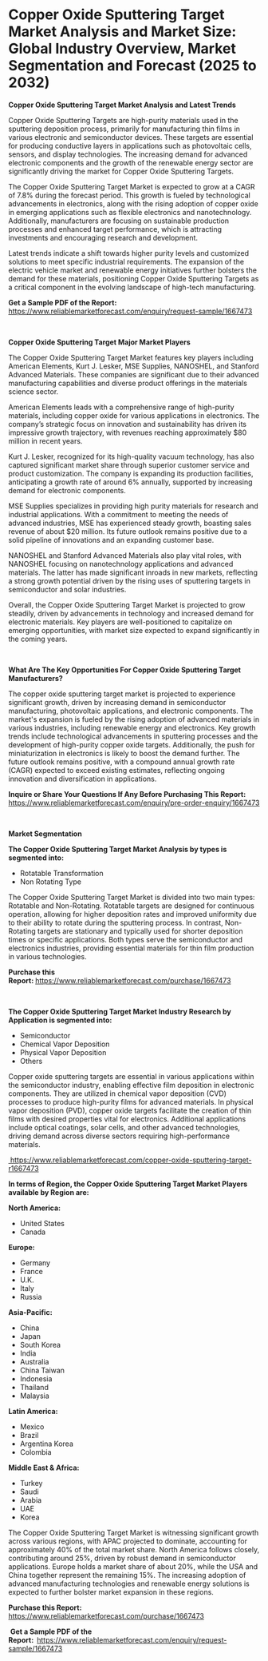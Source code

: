 <p><h1>Copper Oxide Sputtering Target Market Analysis and Market Size: Global Industry Overview, Market Segmentation and Forecast (2025 to 2032)</h1></p><p><strong>Copper Oxide Sputtering Target Market Analysis and Latest Trends</strong></p>
<p><p>Copper Oxide Sputtering Targets are high-purity materials used in the sputtering deposition process, primarily for manufacturing thin films in various electronic and semiconductor devices. These targets are essential for producing conductive layers in applications such as photovoltaic cells, sensors, and display technologies. The increasing demand for advanced electronic components and the growth of the renewable energy sector are significantly driving the market for Copper Oxide Sputtering Targets.</p><p>The Copper Oxide Sputtering Target Market is expected to grow at a CAGR of 7.8% during the forecast period. This growth is fueled by technological advancements in electronics, along with the rising adoption of copper oxide in emerging applications such as flexible electronics and nanotechnology. Additionally, manufacturers are focusing on sustainable production processes and enhanced target performance, which is attracting investments and encouraging research and development.</p><p>Latest trends indicate a shift towards higher purity levels and customized solutions to meet specific industrial requirements. The expansion of the electric vehicle market and renewable energy initiatives further bolsters the demand for these materials, positioning Copper Oxide Sputtering Targets as a critical component in the evolving landscape of high-tech manufacturing.</p></p>
<p><strong>Get a Sample PDF of the Report:&nbsp;</strong> <a href="https://www.reliablemarketforecast.com/enquiry/request-sample/1667473?utm_campaign=2481&utm_medium=2&utm_source=Github&utm_content=ia&utm_term=18042025&utm_id=copper-oxide-sputtering-target">https://www.reliablemarketforecast.com/enquiry/request-sample/1667473</a></p>
<p>&nbsp;</p>
<p><strong>Copper Oxide Sputtering Target Major Market Players</strong></p>
<p><p>The Copper Oxide Sputtering Target Market features key players including American Elements, Kurt J. Lesker, MSE Supplies, NANOSHEL, and Stanford Advanced Materials. These companies are significant due to their advanced manufacturing capabilities and diverse product offerings in the materials science sector.</p><p>American Elements leads with a comprehensive range of high-purity materials, including copper oxide for various applications in electronics. The company’s strategic focus on innovation and sustainability has driven its impressive growth trajectory, with revenues reaching approximately $80 million in recent years. </p><p>Kurt J. Lesker, recognized for its high-quality vacuum technology, has also captured significant market share through superior customer service and product customization. The company is expanding its production facilities, anticipating a growth rate of around 6% annually, supported by increasing demand for electronic components.</p><p>MSE Supplies specializes in providing high purity materials for research and industrial applications. With a commitment to meeting the needs of advanced industries, MSE has experienced steady growth, boasting sales revenue of about $20 million. Its future outlook remains positive due to a solid pipeline of innovations and an expanding customer base.</p><p>NANOSHEL and Stanford Advanced Materials also play vital roles, with NANOSHEL focusing on nanotechnology applications and advanced materials. The latter has made significant inroads in new markets, reflecting a strong growth potential driven by the rising uses of sputtering targets in semiconductor and solar industries.</p><p>Overall, the Copper Oxide Sputtering Target Market is projected to grow steadily, driven by advancements in technology and increased demand for electronic materials. Key players are well-positioned to capitalize on emerging opportunities, with market size expected to expand significantly in the coming years.</p></p>
<p>&nbsp;</p>
<p><strong>What Are The Key Opportunities For Copper Oxide Sputtering Target Manufacturers?</strong></p>
<p><p>The copper oxide sputtering target market is projected to experience significant growth, driven by increasing demand in semiconductor manufacturing, photovoltaic applications, and electronic components. The market's expansion is fueled by the rising adoption of advanced materials in various industries, including renewable energy and electronics. Key growth trends include technological advancements in sputtering processes and the development of high-purity copper oxide targets. Additionally, the push for miniaturization in electronics is likely to boost the demand further. The future outlook remains positive, with a compound annual growth rate (CAGR) expected to exceed existing estimates, reflecting ongoing innovation and diversification in applications.</p></p>
<p><strong>Inquire or Share Your Questions If Any Before Purchasing This Report:</strong> <a href="https://www.reliablemarketforecast.com/enquiry/pre-order-enquiry/1667473?utm_campaign=2481&utm_medium=2&utm_source=Github&utm_content=ia&utm_term=18042025&utm_id=copper-oxide-sputtering-target">https://www.reliablemarketforecast.com/enquiry/pre-order-enquiry/1667473</a></p>
<p>&nbsp;</p>
<p><strong>Market Segmentation</strong></p>
<p><strong>The Copper Oxide Sputtering Target Market Analysis by types is segmented into:</strong></p>
<p><ul><li>Rotatable Transformation</li><li>Non Rotating Type</li></ul></p>
<p><p>The Copper Oxide Sputtering Target Market is divided into two main types: Rotatable and Non-Rotating. Rotatable targets are designed for continuous operation, allowing for higher deposition rates and improved uniformity due to their ability to rotate during the sputtering process. In contrast, Non-Rotating targets are stationary and typically used for shorter deposition times or specific applications. Both types serve the semiconductor and electronics industries, providing essential materials for thin film production in various technologies.</p></p>
<p><strong>Purchase this Report:&nbsp;</strong><a href="https://www.reliablemarketforecast.com/purchase/1667473?utm_campaign=2481&utm_medium=2&utm_source=Github&utm_content=ia&utm_term=18042025&utm_id=copper-oxide-sputtering-target">https://www.reliablemarketforecast.com/purchase/1667473</a></p>
<p>&nbsp;</p>
<p><strong>The Copper Oxide Sputtering Target Market Industry Research by Application is segmented into:</strong></p>
<p><ul><li>Semiconductor</li><li>Chemical Vapor Deposition</li><li>Physical Vapor Deposition</li><li>Others</li></ul></p>
<p><p>Copper oxide sputtering targets are essential in various applications within the semiconductor industry, enabling effective film deposition in electronic components. They are utilized in chemical vapor deposition (CVD) processes to produce high-purity films for advanced materials. In physical vapor deposition (PVD), copper oxide targets facilitate the creation of thin films with desired properties vital for electronics. Additional applications include optical coatings, solar cells, and other advanced technologies, driving demand across diverse sectors requiring high-performance materials.</p></p>
<p><a href="https://www.reliablemarketforecast.com/copper-oxide-sputtering-target-r1667473?utm_campaign=2481&utm_medium=2&utm_source=Github&utm_content=ia&utm_term=18042025&utm_id=copper-oxide-sputtering-target">&nbsp;https://www.reliablemarketforecast.com/copper-oxide-sputtering-target-r1667473</a></p>
<p><strong>In terms of Region, the Copper Oxide Sputtering Target Market Players available by Region are:</strong></p>
<p>
    <p> <strong> North America: </strong>
        <ul>
            <li>United States</li>
            <li>Canada</li>
        </ul>
        </p> 
    <p> <strong> Europe: </strong>
        <ul>
            <li>Germany</li>
            <li>France</li>
            <li>U.K.</li>
            <li>Italy</li>
            <li>Russia</li>
        </ul>
        </p> 
    <p> <strong> Asia-Pacific: </strong>
        <ul>
            <li>China</li>
            <li>Japan</li>
            <li>South Korea</li>
            <li>India</li>
            <li>Australia</li>
            <li>China Taiwan</li>
            <li>Indonesia</li>
            <li>Thailand</li>
            <li>Malaysia</li>
        </ul>
        </p> 
    <p> <strong> Latin America: </strong>
        <ul>
            <li>Mexico</li>
            <li>Brazil</li>
            <li>Argentina Korea</li>
            <li>Colombia</li>
        </ul>
        </p> 
    <p> <strong> Middle East & Africa: </strong>
        <ul>
            <li>Turkey</li>
            <li>Saudi</li>
            <li>Arabia</li>
            <li>UAE</li>
            <li>Korea</li>
        </ul>
    </p>
    </p>
<p><p>The Copper Oxide Sputtering Target Market is witnessing significant growth across various regions, with APAC projected to dominate, accounting for approximately 40% of the total market share. North America follows closely, contributing around 25%, driven by robust demand in semiconductor applications. Europe holds a market share of about 20%, while the USA and China together represent the remaining 15%. The increasing adoption of advanced manufacturing technologies and renewable energy solutions is expected to further bolster market expansion in these regions.</p></p>
<p><strong>Purchase this Report: </strong><a href="https://www.reliablemarketforecast.com/purchase/1667473?utm_campaign=2481&utm_medium=2&utm_source=Github&utm_content=ia&utm_term=18042025&utm_id=copper-oxide-sputtering-target">https://www.reliablemarketforecast.com/purchase/1667473</a></p>
<p>&nbsp;<strong>Get a Sample PDF of the Report:&nbsp;&nbsp;</strong><a href="https://www.reliablemarketforecast.com/enquiry/request-sample/1667473?utm_campaign=2481&utm_medium=2&utm_source=Github&utm_content=ia&utm_term=18042025&utm_id=copper-oxide-sputtering-target">https://www.reliablemarketforecast.com/enquiry/request-sample/1667473</a></p>
<p><strong></strong></p>
<p><p></p><p></p><p></p></p>